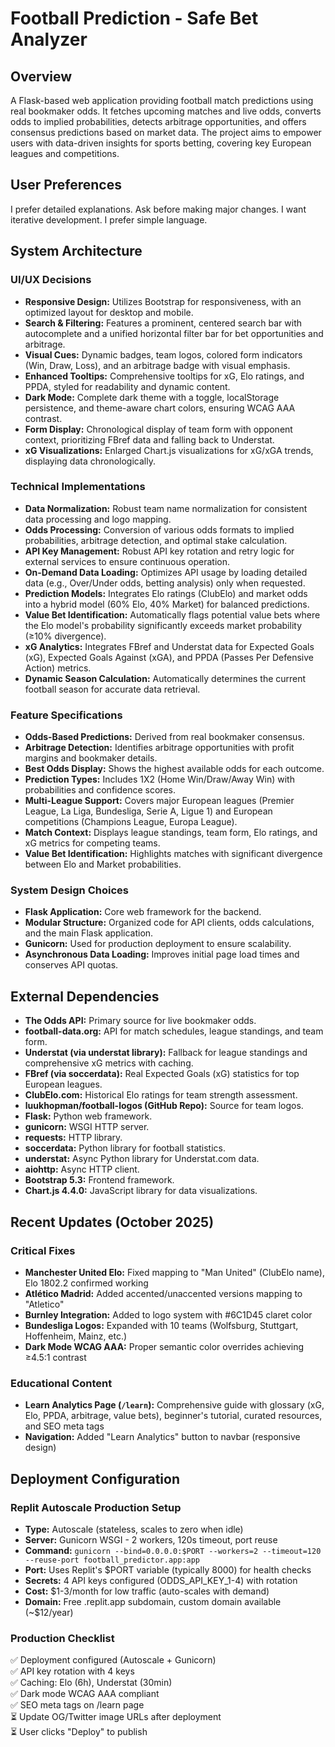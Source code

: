 # Football Prediction - Safe Bet Analyzer

## Overview
A Flask-based web application providing football match predictions using real bookmaker odds. It fetches upcoming matches and live odds, converts odds to implied probabilities, detects arbitrage opportunities, and offers consensus predictions based on market data. The project aims to empower users with data-driven insights for sports betting, covering key European leagues and competitions.

## User Preferences
I prefer detailed explanations. Ask before making major changes. I want iterative development. I prefer simple language.

## System Architecture

### UI/UX Decisions
- **Responsive Design:** Utilizes Bootstrap for responsiveness, with an optimized layout for desktop and mobile.
- **Search & Filtering:** Features a prominent, centered search bar with autocomplete and a unified horizontal filter bar for bet opportunities and arbitrage.
- **Visual Cues:** Dynamic badges, team logos, colored form indicators (Win, Draw, Loss), and an arbitrage badge with visual emphasis.
- **Enhanced Tooltips:** Comprehensive tooltips for xG, Elo ratings, and PPDA, styled for readability and dynamic content.
- **Dark Mode:** Complete dark theme with a toggle, localStorage persistence, and theme-aware chart colors, ensuring WCAG AAA contrast.
- **Form Display:** Chronological display of team form with opponent context, prioritizing FBref data and falling back to Understat.
- **xG Visualizations:** Enlarged Chart.js visualizations for xG/xGA trends, displaying data chronologically.

### Technical Implementations
- **Data Normalization:** Robust team name normalization for consistent data processing and logo mapping.
- **Odds Processing:** Conversion of various odds formats to implied probabilities, arbitrage detection, and optimal stake calculation.
- **API Key Management:** Robust API key rotation and retry logic for external services to ensure continuous operation.
- **On-Demand Data Loading:** Optimizes API usage by loading detailed data (e.g., Over/Under odds, betting analysis) only when requested.
- **Prediction Models:** Integrates Elo ratings (ClubElo) and market odds into a hybrid model (60% Elo, 40% Market) for balanced predictions.
- **Value Bet Identification:** Automatically flags potential value bets where the Elo model's probability significantly exceeds market probability (≥10% divergence).
- **xG Analytics:** Integrates FBref and Understat data for Expected Goals (xG), Expected Goals Against (xGA), and PPDA (Passes Per Defensive Action) metrics.
- **Dynamic Season Calculation:** Automatically determines the current football season for accurate data retrieval.

### Feature Specifications
- **Odds-Based Predictions:** Derived from real bookmaker consensus.
- **Arbitrage Detection:** Identifies arbitrage opportunities with profit margins and bookmaker details.
- **Best Odds Display:** Shows the highest available odds for each outcome.
- **Prediction Types:** Includes 1X2 (Home Win/Draw/Away Win) with probabilities and confidence scores.
- **Multi-League Support:** Covers major European leagues (Premier League, La Liga, Bundesliga, Serie A, Ligue 1) and European competitions (Champions League, Europa League).
- **Match Context:** Displays league standings, team form, Elo ratings, and xG metrics for competing teams.
- **Value Bet Identification:** Highlights matches with significant divergence between Elo and Market probabilities.

### System Design Choices
- **Flask Application:** Core web framework for the backend.
- **Modular Structure:** Organized code for API clients, odds calculations, and the main Flask application.
- **Gunicorn:** Used for production deployment to ensure scalability.
- **Asynchronous Data Loading:** Improves initial page load times and conserves API quotas.

## External Dependencies
- **The Odds API:** Primary source for live bookmaker odds.
- **football-data.org:** API for match schedules, league standings, and team form.
- **Understat (via understat library):** Fallback for league standings and comprehensive xG metrics with caching.
- **FBref (via soccerdata):** Real Expected Goals (xG) statistics for top European leagues.
- **ClubElo.com:** Historical Elo ratings for team strength assessment.
- **luukhopman/football-logos (GitHub Repo):** Source for team logos.
- **Flask:** Python web framework.
- **gunicorn:** WSGI HTTP server.
- **requests:** HTTP library.
- **soccerdata:** Python library for football statistics.
- **understat:** Async Python library for Understat.com data.
- **aiohttp:** Async HTTP client.
- **Bootstrap 5.3:** Frontend framework.
- **Chart.js 4.4.0:** JavaScript library for data visualizations.

## Recent Updates (October 2025)

### Critical Fixes
- **Manchester United Elo:** Fixed mapping to "Man United" (ClubElo name), Elo 1802.2 confirmed working
- **Atlético Madrid:** Added accented/unaccented versions mapping to "Atletico"  
- **Burnley Integration:** Added to logo system with #6C1D45 claret color
- **Bundesliga Logos:** Expanded with 10 teams (Wolfsburg, Stuttgart, Hoffenheim, Mainz, etc.)
- **Dark Mode WCAG AAA:** Proper semantic color overrides achieving ≥4.5:1 contrast

### Educational Content
- **Learn Analytics Page (`/learn`):** Comprehensive guide with glossary (xG, Elo, PPDA, arbitrage, value bets), beginner's tutorial, curated resources, and SEO meta tags
- **Navigation:** Added "Learn Analytics" button to navbar (responsive design)

## Deployment Configuration

### Replit Autoscale Production Setup
- **Type:** Autoscale (stateless, scales to zero when idle)
- **Server:** Gunicorn WSGI - 2 workers, 120s timeout, port reuse
- **Command:** `gunicorn --bind=0.0.0.0:$PORT --workers=2 --timeout=120 --reuse-port football_predictor.app:app`
- **Port:** Uses Replit's $PORT variable (typically 8000) for health checks
- **Secrets:** 4 API keys configured (ODDS_API_KEY_1-4) with rotation
- **Cost:** $1-3/month for low traffic (auto-scales with demand)
- **Domain:** Free .replit.app subdomain, custom domain available (~$12/year)

### Production Checklist
✅ Deployment configured (Autoscale + Gunicorn)  
✅ API key rotation with 4 keys  
✅ Caching: Elo (6h), Understat (30min)  
✅ Dark mode WCAG AAA compliant  
✅ SEO meta tags on /learn page  
⏳ Update OG/Twitter image URLs after deployment  
⏳ User clicks "Deploy" to publish